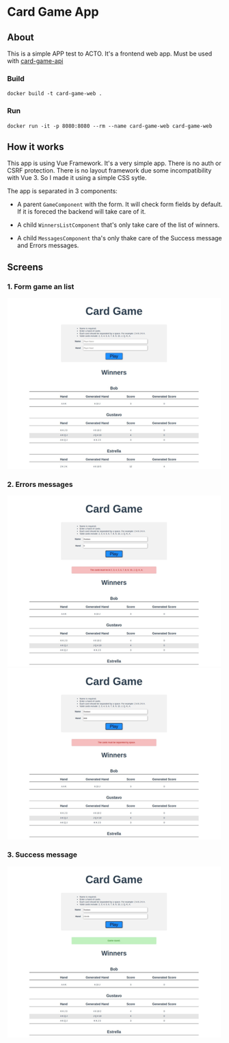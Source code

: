 # Card Game App

## About
This is a simple APP test to ACTO. It's a frontend web app. Must be used with [card-game-api](https://github.com/GustavoMagalhaess/card-game-api)


### Build
```
docker build -t card-game-web .
```

### Run
```
docker run -it -p 8080:8080 --rm --name card-game-web card-game-web
```

## How it works

This app is using Vue Framework. It's a very simple app. There is no auth or CSRF 
protection. There is no layout framework due some incompatibility with Vue 3. So I made it using a simple CSS sytle.

The app is separated in 3 components:

- A parent ```GameComponent``` with the form. It will check form fields by default. If it is foreced the backend will take care of it.

- A child ```WinnersListComponent``` that's only take care of the list of winners.

- A child ```MessagesComponent``` tha's only thake care of the Success message and Errors messages.

## Screens

### 1. Form game an list
<img src="./img/game-screenshot.jpg" height="400" width="500">

### 2. Errors messages
<img src="./img/game-screenshot-error.jpg" height="400" width="500">

<img src="./img/game-screenshot-error-2.jpg" height="400" width="500">

### 3. Success message
<img src="./img/game-screenshot-success.jpg" height="400" width="500">
